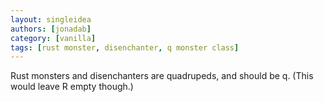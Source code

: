 ```yaml
---
layout: singleidea
authors: [jonadab]
category: [vanilla]
tags: [rust monster, disenchanter, q monster class]
---
```

Rust monsters and disenchanters are quadrupeds, and should be q. (This would leave R empty though.)
